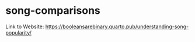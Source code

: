 # song-comparisons

Link to Website: https://booleansarebinary.quarto.pub/understanding-song-popularity/ 
